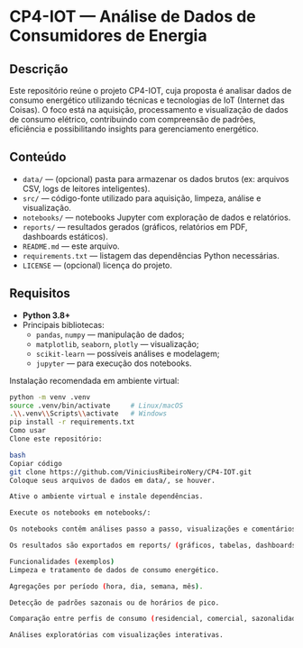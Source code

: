 # CP4-IOT — Análise de Dados de Consumidores de Energia

##  Descrição
Este repositório reúne o projeto CP4-IOT, cuja proposta é analisar dados de consumo energético utilizando técnicas e tecnologias de IoT (Internet das Coisas). O foco está na aquisição, processamento e visualização de dados de consumo elétrico, contribuindo com compreensão de padrões, eficiência e possibilitando insights para gerenciamento energético.

##  Conteúdo
- `data/` — (opcional) pasta para armazenar os dados brutos (ex: arquivos CSV, logs de leitores inteligentes).
- `src/` — código-fonte utilizado para aquisição, limpeza, análise e visualização.
- `notebooks/` — notebooks Jupyter com exploração de dados e relatórios.
- `reports/` — resultados gerados (gráficos, relatórios em PDF, dashboards estáticos).
- `README.md` — este arquivo.
- `requirements.txt` — listagem das dependências Python necessárias.
- `LICENSE` — (opcional) licença do projeto.

##  Requisitos
- **Python 3.8+**
- Principais bibliotecas:
  - `pandas`, `numpy` — manipulação de dados;
  - `matplotlib`, `seaborn`, `plotly` — visualização;
  - `scikit-learn` — possíveis análises e modelagem;
  - `jupyter` — para execução dos notebooks.
  
Instalação recomendada em ambiente virtual:

```bash
python -m venv .venv
source .venv/bin/activate     # Linux/macOS
.\\.venv\\Scripts\\activate   # Windows
pip install -r requirements.txt
Como usar
Clone este repositório:

bash
Copiar código
git clone https://github.com/ViniciusRibeiroNery/CP4-IOT.git
Coloque seus arquivos de dados em data/, se houver.

Ative o ambiente virtual e instale dependências.

Execute os notebooks em notebooks/:

Os notebooks contêm análises passo a passo, visualizações e comentários explicativos.

Os resultados são exportados em reports/ (gráficos, tabelas, dashboards).

Funcionalidades (exemplos)
Limpeza e tratamento de dados de consumo energético.

Agregações por período (hora, dia, semana, mês).

Detecção de padrões sazonais ou de horários de pico.

Comparação entre perfis de consumo (residencial, comercial, sazonalidade, etc.).

Análises exploratórias com visualizações interativas.
